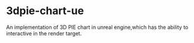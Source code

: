 # 3dpie-chart-ue
An implementation of 3D PIE chart in unreal engine,which has the ability to interactive in the render target.
